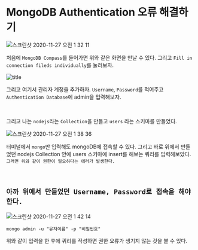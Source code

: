 # MongoDB Authentication 오류 해결하기

![스크린샷 2020-11-27 오전 1 32 11](https://user-images.githubusercontent.com/45676906/100374966-6d0cbb80-3050-11eb-8456-6e5a38484a41.png)

처음에 `MongoDB Compass`를 들어가면 위와 같은 화면을 만날 수 있다. 그리고 `Fill in connection fileds individually`를 눌러보자. 

![title](https://img1.daumcdn.net/thumb/R1280x0/?scode=mtistory2&fname=https%3A%2F%2Fblog.kakaocdn.net%2Fdn%2FbUFmXE%2FbtqLGXwtEg0%2FwZQg0S3aCCxzcg1zmn1vQ1%2Fimg.png)

그리고 여기서 관리자 계정을 추가하자. `Username`, `Password`를 적어주고 `Authentication Database`에 admin을 입력해보자. 

<br>

그리고 나는 `nodejs`라는 `Collection`을 만들고 `users` 라는 스키마를 만들었다. 

![스크린샷 2020-11-27 오전 1 38 36](https://user-images.githubusercontent.com/45676906/100375567-5adf4d00-3051-11eb-9423-d005243cc1e9.png)

터미널에서 `mongo`만 입력해도 mongoDB에 접속할 수 있다. 그리고 바로 위에서 만들었던 nodejs Collection 안에 users 스키마에 insert를 해보는 쿼리를 입력해보았다. 
`그러면 위와 같이 권한이 필요하다는 에러가 발생한다.`

<br>

## `아까 위에서 만들었던 Username, Password로 접속을 해야 한다.`

![스크린샷 2020-11-27 오전 1 42 14](https://user-images.githubusercontent.com/45676906/100375915-e822a180-3051-11eb-9ff4-d7e4296b1f76.png)

```
mongo admin -u "유저이름" -p "비밀번호"
```

위와 같이 입력을 한 후에 쿼리를 작성하면 권한 오류가 생기지 않는 것을 볼 수 있다. 
